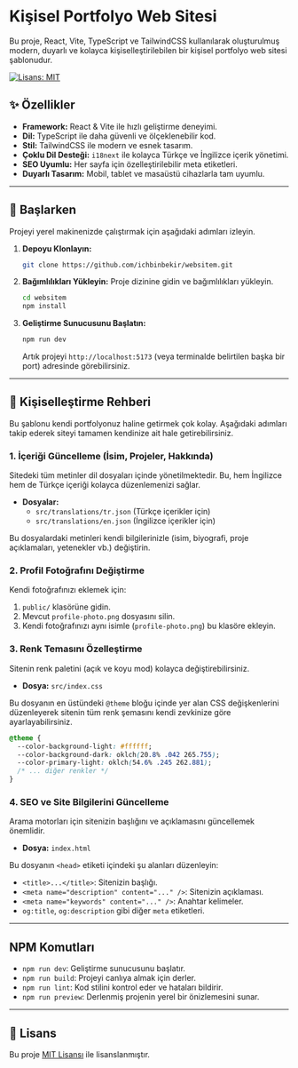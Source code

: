 # Kişisel Portfolyo Web Sitesi

Bu proje, React, Vite, TypeScript ve TailwindCSS kullanılarak oluşturulmuş modern, duyarlı ve kolayca kişiselleştirilebilen bir kişisel portfolyo web sitesi şablonudur.

[![Lisans: MIT](https://img.shields.io/badge/License-MIT-yellow.svg)](https://opensource.org/licenses/MIT)

## ✨ Özellikler

- **Framework:** React & Vite ile hızlı geliştirme deneyimi.
- **Dil:** TypeScript ile daha güvenli ve ölçeklenebilir kod.
- **Stil:** TailwindCSS ile modern ve esnek tasarım.
- **Çoklu Dil Desteği:** `i18next` ile kolayca Türkçe ve İngilizce içerik yönetimi.
- **SEO Uyumlu:** Her sayfa için özelleştirilebilir meta etiketleri.
- **Duyarlı Tasarım:** Mobil, tablet ve masaüstü cihazlarla tam uyumlu.

---

## 🚀 Başlarken

Projeyi yerel makinenizde çalıştırmak için aşağıdaki adımları izleyin.

1.  **Depoyu Klonlayın:**
    ```bash
    git clone https://github.com/ichbinbekir/websitem.git
    ```

2.  **Bağımlılıkları Yükleyin:**
    Proje dizinine gidin ve bağımlılıkları yükleyin.
    ```bash
    cd websitem
    npm install
    ```

3.  **Geliştirme Sunucusunu Başlatın:**
    ```bash
    npm run dev
    ```
    Artık projeyi `http://localhost:5173` (veya terminalde belirtilen başka bir port) adresinde görebilirsiniz.

---

## 🎨 Kişiselleştirme Rehberi

Bu şablonu kendi portfolyonuz haline getirmek çok kolay. Aşağıdaki adımları takip ederek siteyi tamamen kendinize ait hale getirebilirsiniz.

### 1. İçeriği Güncelleme (İsim, Projeler, Hakkında)

Sitedeki tüm metinler dil dosyaları içinde yönetilmektedir. Bu, hem İngilizce hem de Türkçe içeriği kolayca düzenlemenizi sağlar.

-   **Dosyalar:**
    -   `src/translations/tr.json` (Türkçe içerikler için)
    -   `src/translations/en.json` (İngilizce içerikler için)

Bu dosyalardaki metinleri kendi bilgilerinizle (isim, biyografi, proje açıklamaları, yetenekler vb.) değiştirin.

### 2. Profil Fotoğrafını Değiştirme

Kendi fotoğrafınızı eklemek için:

1.  `public/` klasörüne gidin.
2.  Mevcut `profile-photo.png` dosyasını silin.
3.  Kendi fotoğrafınızı aynı isimle (`profile-photo.png`) bu klasöre ekleyin.

### 3. Renk Temasını Özelleştirme

Sitenin renk paletini (açık ve koyu mod) kolayca değiştirebilirsiniz.

-   **Dosya:** `src/index.css`

Bu dosyanın en üstündeki `@theme` bloğu içinde yer alan CSS değişkenlerini düzenleyerek sitenin tüm renk şemasını kendi zevkinize göre ayarlayabilirsiniz.

```css
@theme {
  --color-background-light: #ffffff;
  --color-background-dark: oklch(20.8% .042 265.755);
  --color-primary-light: oklch(54.6% .245 262.881);
  /* ... diğer renkler */
}
```

### 4. SEO ve Site Bilgilerini Güncelleme

Arama motorları için sitenizin başlığını ve açıklamasını güncellemek önemlidir.

-   **Dosya:** `index.html`

Bu dosyanın `<head>` etiketi içindeki şu alanları düzenleyin:
-   `<title>...</title>`: Sitenizin başlığı.
-   `<meta name="description" content="..." />`: Sitenizin açıklaması.
-   `<meta name="keywords" content="..." />`: Anahtar kelimeler.
-   `og:title`, `og:description` gibi diğer `meta` etiketleri.

---

##  NPM Komutları

-   `npm run dev`: Geliştirme sunucusunu başlatır.
-   `npm run build`: Projeyi canlıya almak için derler.
-   `npm run lint`: Kod stilini kontrol eder ve hataları bildirir.
-   `npm run preview`: Derlenmiş projenin yerel bir önizlemesini sunar.

---

## 📄 Lisans

Bu proje [MIT Lisansı](LICENSE) ile lisanslanmıştır.